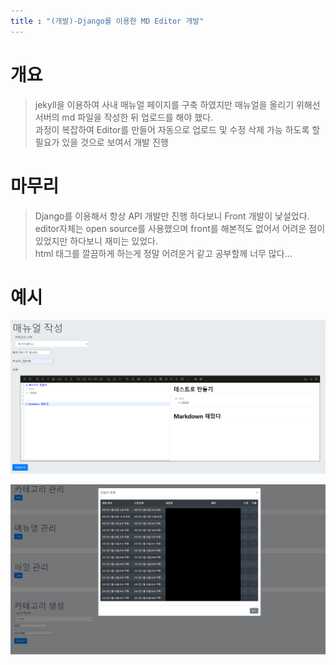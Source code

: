 ```yaml
---
title : "(개발)-Django를 이용한 MD Editor 개발"
---
```


# 개요

> jekyll을 이용하여 사내 매뉴얼 페이지를 구축 하였지만 매뉴얼을 올리기 위해선 서버의 md 파일을 작성한 뒤 업로드를 해야 했다.<br>
과정이 복잡하여 Editor를 만들어 자동으로 업로드 및 수정 삭제 가능 하도록 할 필요가 있을 것으로 보여서 개발 진행

# 마무리

> Django를 이용해서 항상 API 개발만 진행 하다보니 Front 개발이 낯설었다.<br>
editor자체는 open source를 사용했으며 front를 해본적도 없어서 어려운 점이 있었지만 하다보니 재미는 있었다.<br>
html 태그를 깔끔하게 하는게 정말 어려운거 같고 공부할께 너무 많다...

# 예시

![예시](https://github.com/Tosi123/Tosi123.github.io/blob/master/assets/image/md-editor-ex1.png?raw=true)

![예시](https://github.com/Tosi123/Tosi123.github.io/blob/master/assets/image/md-editor-ex2.png?raw=true)
